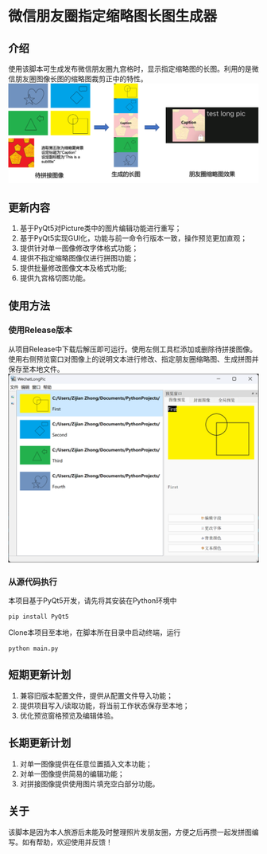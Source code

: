 # 微信朋友圈指定缩略图长图生成器
## 介绍
使用该脚本可生成发布微信朋友圈九宫格时，显示指定缩略图的长图。利用的是微信朋友圈图像长图的缩略图裁剪正中的特性。
![效果展示](./img/demo.png)
## 更新内容
1. 基于PyQt5对Picture类中的图片编辑功能进行重写；
2. 基于PyQt5实现GUI化，功能与前一命令行版本一致，操作预览更加直观；
3. 提供针对单一图像修改字体格式功能；
4. 提供不指定缩略图像仅进行拼图功能；
5. 提供批量修改图像文本及格式功能;
6. 提供九宫格切图功能。
## 使用方法
### 使用Release版本
从项目Release中下载后解压即可运行。使用左侧工具栏添加或删除待拼接图像。使用右侧预览窗口对图像上的说明文本进行修改、指定朋友圈缩略图、生成拼图并保存至本地文件。
![主要界面](./img/main_UI.png)
### 从源代码执行
本项目基于PyQt5开发，请先将其安装在Python环境中
```
pip install PyQt5
```
Clone本项目至本地，在脚本所在目录中启动终端，运行
```
python main.py
```
## 短期更新计划
1. 兼容旧版本配置文件，提供从配置文件导入功能；
2. 提供项目写入/读取功能，将当前工作状态保存至本地；
3. 优化预览窗格预览及编辑体验。

## 长期更新计划
1. 对单一图像提供在任意位置插入文本功能；
2. 对单一图像提供简易的编辑功能；
3. 对拼接图像提供使用图片填充空白部分功能。

## 关于
该脚本是因为本人旅游后未能及时整理照片发朋友圈，方便之后再攒一起发拼图编写。如有帮助，欢迎使用并反馈！